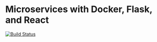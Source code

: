 # Microservices with Docker, Flask, and React

[![Build Status](https://travis-ci.org/marinandres/testdriven-app.svg?branch=master)](https://travis-ci.org/marinandres/testdriven-app)
